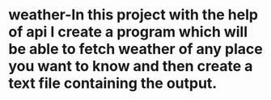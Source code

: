 # weather-In this project with the help of api I create a program which will be able to fetch weather of any place you want to know and then create a text file containing the output.
